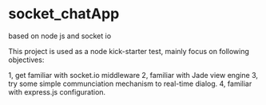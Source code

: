 # socket_chatApp
based on node js and socket io


This project is used as a node kick-starter test, mainly focus on following objectives:

1, get familiar with socket.io middleware
2, familiar with Jade view engine
3, try some simple communciation mechanism to real-time dialog.
4, familiar with express.js configuration.
